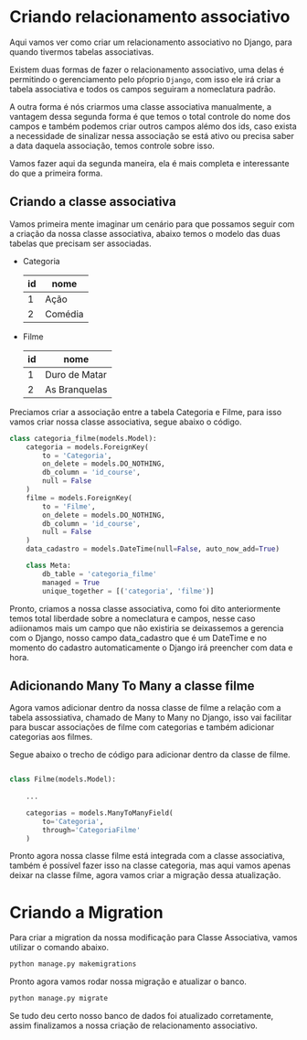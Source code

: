 # Criando relacionamento associativo
Aqui vamos ver como criar um relacionamento associativo no Django, para quando tivermos tabelas associativas.

Existem duas formas de fazer o relacionamento associativo, uma delas é permitindo o gerenciamento pelo pŕoprio ``Django``, com isso ele irá criar a tabela associativa e todos os campos seguiram a nomeclatura padrão.

A outra forma é nós criarmos uma classe associativa manualmente, a vantagem dessa segunda forma é que temos o total controle do nome dos campos e também podemos criar outros campos alémo dos ids, caso exista a necessidade de sinalizar nessa associação se está ativo ou precisa saber a data daquela associação, temos controle sobre isso.

Vamos fazer aqui da segunda maneira, ela é mais completa e interessante do que a primeira forma.

## Criando a classe associativa
Vamos primeira mente imaginar um cenário para que possamos seguir com a criação da nossa classe associativa, abaixo temos o modelo das duas tabelas que precisam ser associadas.

- Categoria

    | id | nome    |
    |----|---------|
    | 1  | Ação    |
    | 2  | Comédia |

- Filme

    | id | nome              |
    |----|-------------------|
    | 1  | Duro de Matar     |
    | 2  | As Branquelas     |

Preciamos criar a associação entre a tabela Categoria e Filme, para isso vamos criar nossa classe associativa, segue abaixo o código.

```python
class categoria_filme(models.Model):
    categoria = models.ForeignKey(
        to = 'Categoria',
        on_delete = models.DO_NOTHING,
        db_column = 'id_course',
        null = False
    )
    filme = models.ForeignKey(
        to = 'Filme',
        on_delete = models.DO_NOTHING,
        db_column = 'id_course',
        null = False
    )
    data_cadastro = models.DateTime(null=False, auto_now_add=True)

    class Meta:
        db_table = 'categoria_filme'
        managed = True
        unique_together = [('categoria', 'filme')]

```

Pronto, criamos a nossa classe associativa, como foi dito anteriormente temos total liberdade sobre a nomeclatura e campos, nesse caso adiionamos mais um campo que não existiria se deixassemos a gerencia com o Django, nosso campo data_cadastro que é um DateTime e no momento do cadastro automaticamente o Django irá preencher com data e hora.

## Adicionando Many To Many a classe filme

Agora vamos adicionar dentro da nossa classe de filme a relação com a tabela assossiativa, chamado de Many to Many no Django, isso vai facilitar para buscar associações de filme com categorias e também adicionar categorias aos filmes.

Segue abaixo o trecho de código para adicionar dentro da classe de filme.

```python

class Filme(models.Model):
    
    ...

    categorias = models.ManyToManyField(
        to='Categoria',
        through='CategoriaFilme'
    )
```

Pronto agora nossa classe filme está integrada com a classe associativa, também é possível fazer isso na classe categoria, mas aqui vamos apenas deixar na classe filme, agora vamos criar a migração dessa atualização.

# Criando a Migration
Para criar a migration da nossa modificação para Classe Associativa, vamos utilizar o comando abaixo.

```sh
python manage.py makemigrations
```

Pronto agora vamos rodar nossa migração e atualizar o banco.

```sh
python manage.py migrate
```

Se tudo deu certo nosso banco de dados foi atualizado corretamente, assim finalizamos a nossa criação de relacionamento associativo.